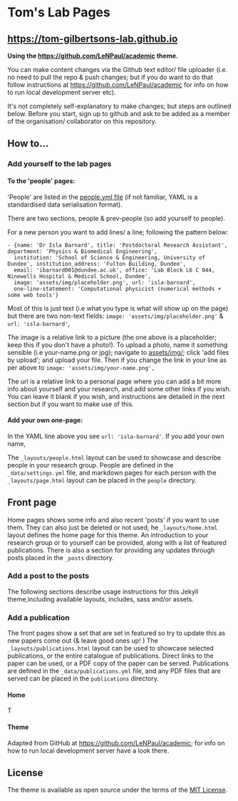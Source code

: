 # Tom's Lab Pages

## https://tom-gilbertsons-lab.github.io

**Using the https://github.com/LeNPaul/academic theme.**

You can make content changes via the Github text editor/ file uploader (i.e. no need to pull the repo & push changes; but if you do want to do that follow instructions at https://github.com/LeNPaul/academic for info on how to run local development server etc). 

It's not completely self-explanatory to make changes; but steps are outlined below. Before you start, sign up to github and ask to be added as a member of the organisation/ collaborator on this repository.

## How to... 

### Add yourself to the lab pages

#### To the 'people' pages: 
'People' are listed in the [people.yml file](_data/people.yml) (if not familiar, YAML is a standardised data serialisation format). 

There are two sections, people & prev-people (so add yourself to people). 

For a new person you want to add lines/ a line; following the pattern below:
```
- {name: 'Dr Isla Barnard', title: 'Postdoctoral Research Assistant', department: 'Physics & Biomedical Engineering',
  institution: 'School of Science & Engineering, University of Dundee', institution_address: 'Fulton Building, Dundee',
  email: 'ibarnard001@dundee.ac.uk', office: 'Lab Block L6 C 044, Ninewells Hospital & Medical School, Dundee',
  image: 'assets/img/placeholder.png', url: 'isla-barnard',
  one-line-statement: 'Computational physicist (numerical methods + some web tools'}
```
Most of this is just text (i.e what you type is what will show up on the page) but there are two non-text fields:
`image: 'assets/img/placeholder.png'` & `url: 'isla-barnard'`,

The image is a relative link to a picture (the one above is a placeholder; keep this if you don't have a photo!). 
To upload a photo, name it something sensible (i.e your-name.png or jpg); navigate to [assets/img/](assets/img/); click 'add files by upload'; and upload your file. Then if you change the link in your line as per above to `image: 'assets/img/your-name.png',` 

The url is a relative link to a personal page where you can add a bit more info about yourself and your research, and add some other links if you wish. You can leave it blank if you wish, and instructions are detailed in the next section but if you want to make use of this. 

#### Add your own one-page: 
In the YAML line above you see `url: 'isla-barnard'`. If you add your own name, 



The `_layouts/people.html` layout can be used to showcase and describe people in your research group. People are defined in the `_data/settings.yml` file, and markdown pages for each person with the `_layouts/page.html` layout can be placed in the `people` directory. 



## Front page
Home pages shows some info and also recent 'posts' if you want to use them. They can also just be deleted or not used,
he `_layouts/home.html` layout defines the home page for this theme. An introduction to your research group or to yourself can be provided, along with a list of featured publications. There is also a section for providing any updates through posts placed in the `_posts` directory.

### Add a post to the posts

The following sections describe usage instructions for this Jekyll theme,including available layouts, includes, sass and/or assets.


### Add a publication

The front pages show a set that are set in featured so try to update this as new papers come out (& leave good ones up! )
The `_layouts/publications.html` layout can be used to showcase selected publications, or the entire catalogue of publications. Direct links to the paper can be used, or a PDF copy of the paper can be served. Publications are defined in the `_data/publications.yml` file, and any PDF files that are served can be placed in the `publications` directory.


#### Home

T

#### Theme
Adapted from  GitHub at https://github.com/LeNPaul/academic; for info on how to run local development server have a look there.

## License

The theme is available as open source under the terms of the [MIT License](https://opensource.org/licenses/MIT).
